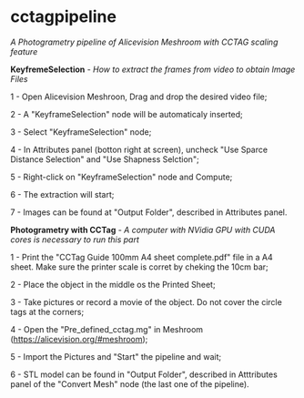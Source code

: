 # cctagpipeline
*A Photogrametry pipeline of Alicevision Meshroom with CCTAG scaling feature*

**KeyfremeSelection** - *How to extract the frames from video to obtain Image Files*

1 - Open Alicevision Meshroon, Drag and drop the desired video file;

2 - A "KeyframeSelection" node will be automaticaly inserted;

3 - Select "KeyframeSelection" node;

4 - In Attributes panel (botton right at screen), uncheck "Use Sparce Distance Selection" and "Use Shapness Selction";

5 - Right-click on "KeyframeSelection" node and Compute;

6 - The extraction will start;

7 - Images can be found at "Output Folder", described in Attributes panel.

**Photogrametry with CCTag** - *A computer with NVidia GPU with CUDA cores is necessary to run this part*

1 - Print the "CCTag Guide 100mm A4 sheet complete.pdf" file in a A4 sheet. Make sure the printer scale is corret by cheking the 10cm bar;

2 - Place the object in the middle os the Printed Sheet;

3 - Take pictures or record a movie of the object. Do not cover the circle tags at the corners;

4 - Open the "Pre_defined_cctag.mg" in Meshroom (https://alicevision.org/#meshroom);

5 - Import the Pictures and "Start" the pipeline and wait;

6 - STL model can be found in "Output Folder", described in Atttributes panel of the "Convert Mesh" node (the last one of the pipeline).
